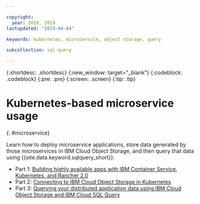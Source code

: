 ```yaml
---

copyright:
  year: 2018, 2019
lastupdated: "2019-04-04"

keywords: kubernetes, microservice, object storage, query

subcollection: sql-query

---
```


{:shortdesc: .shortdesc}
{:new_window: target="_blank"}
{:codeblock: .codeblock}
{:pre: .pre}
{:screen: .screen}
{:tip: .tip}


# Kubernetes-based microservice usage
{: #microservice}

Learn how to deploy microservice applications, store data generated by those microservices in IBM Cloud Object Storage, 
and then query that data using {{site.data.keyword.sqlquery_short}}:
 - Part 1: [Building highly available apps with IBM Container Service, Kubernetes, and Rancher 2.0](https://www.ibm.com/blogs/bluemix/2018/07/building-apps-ibm-container-service-kubernetes-rancher-2-0/)
 - Part 2: [Connecting to IBM Cloud Object Storage in Kubernetes](https://www.ibm.com/blogs/bluemix/2018/08/connecting-ibm-cloud-object-store-kubernetes/)
 - Part 3: [Querying your distributed application data using IBM Cloud Object Storage and IBM Cloud SQL Query](https://www.ibm.com/blogs/bluemix/2018/08/querying-distributed-application-data-using-ibm-cloud-object-storage-ibm-sql-query/)  
 
